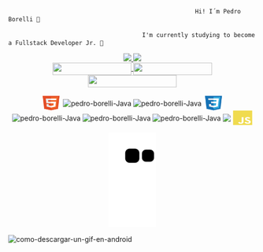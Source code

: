                                                          Hi! I´m Pedro Borelli 🍄

                                          I'm currently studying to become a Fullstack Developer Jr. 🍧
                                          
<div align="center">
  <a href="https://github.com/pedro-borelli">
  <img height = "180em" src = "https://github-readme-stats.vercel.app/api?username=pedro-borelli&show_icons=true&theme=dark&include_all_commits=true&count_private=true"/>
  <img height = "180em" src = "https://github-readme-stats.vercel.app/api/top-langs/?username=pedro-borelli&layout=compact&langs_count=7&theme=dark">
</div>
  
<div align="center"> 
<a href="mailto:borellipedroluiz@gmail.com">
<img align="center" src="https://img.shields.io/static/v1?&logo=gmail&label=Send&message=Email&color=red&style=for-the-badge" height=25 width=160/>
</a>
<a href="https://api.whatsapp.com/send?phone=5512996047094&text=Ol%C3%A">
<img align="center" src="https://img.shields.io/static/v1?&logo=whatsapp&label=Send&message=Whatsapp&color=%234ea94b&style=for-the-badge" height=25 width=160/>
</a>
<a href="https://www.linkedin.com/in/pedro-borelli-9a64231b9/">
<img align="center" src="https://img.shields.io/static/v1?logo=linkedin&label=linkedin&message=pedro-borelli&color=blue&style=for-the-badge" height=25 width=180/>
</a>
</div> 
   
<div align="center" style="display: inline_block"><br>
  <img align="center" alt="pedro-borelli-Java" height="30" width="40" src="https://raw.githubusercontent.com/devicons/devicon/master/icons/html5/html5-original.svg"/>
  <img align="center" alt="pedro-borelli-Java" height="40" width="40" src="https://cdn.jsdelivr.net/gh/devicons/devicon/icons/java/java-original-wordmark.svg"/>
  <img align="center" alt="pedro-borelli-Java" height="40" width="40" src="https://cdn.jsdelivr.net/gh/devicons/devicon/icons/spring/spring-original.svg"/>
  <img align="center" alt="pedro-borelli-Java" height="30" width="40"  src="https://raw.githubusercontent.com/devicons/devicon/master/icons/css3/css3-original.svg"/>
  <img align="center" alt="pedro-borelli-Java" height="40" width="40" src="https://cdn.jsdelivr.net/gh/devicons/devicon/icons/xd/xd-line.svg"/>
  <img align="center" alt="pedro-borelli-Java" height="40" width="40" src="https://cdn.jsdelivr.net/gh/devicons/devicon/icons/vscode/vscode-original.svg"/>
  <img align="center" alt="pedro-borelli-Java" height="40" width="40" src="https://cdn.jsdelivr.net/gh/devicons/devicon/icons/angularjs/angularjs-plain.svg"/>
  <a href="#"> <img width = '50px' align= 'center' src="https://appmasters.io/static/mysql-logo-bab2c760c60f17191cb3a002e08a3dbf.png"/></a> 
  <img align="center" alt="pedro-borelli-Java"height="30" width="40" src="https://raw.githubusercontent.com/devicons/devicon/master/icons/javascript/javascript-plain.svg"/>
  
  
  ![Snake animation](https://github.com/pedro-borelli/pedro-borelli/blob/output/github-contribution-grid-snake.svg)
 
</div>
  
  ![como-descargar-un-gif-en-android](https://user-images.githubusercontent.com/93774845/147990501-d14884b8-178b-4dbe-902f-ac30d064e7fe.gif)
 

  
   
  
 
  
